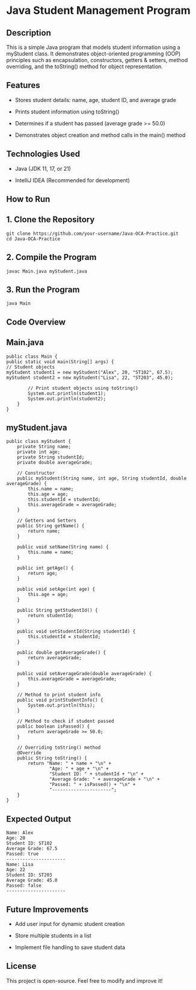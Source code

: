 # **Java Student Management Program**


## **Description**

This is a simple Java program that models student information using a myStudent class. It demonstrates object-oriented programming (OOP) principles such as encapsulation, constructors, getters & setters, method overriding, and the toString() method for object representation.

## **Features**

* Stores student details: name, age, student ID, and average grade

* Prints student information using toString()

* Determines if a student has passed (average grade >= 50.0)

* Demonstrates object creation and method calls in the main() method

## **Technologies Used**

* Java (JDK 11, 17, or 21)

* IntelliJ IDEA (Recommended for development)

## **How to Run**

## **1. Clone the Repository**

```
git clone https://github.com/your-username/Java-OCA-Practice.git
cd Java-OCA-Practice
```

## **2. Compile the Program**

```
javac Main.java myStudent.java
```

## **3. Run the Program**
```
java Main
```

## **Code Overview**

## **Main.java**
```
public class Main {
public static void main(String[] args) {
// Student objects
myStudent student1 = new myStudent("Alex", 20, "ST102", 67.5);
myStudent student2 = new myStudent("Lisa", 22, "ST203", 45.0);

        // Print student objects using toString()
        System.out.println(student1);
        System.out.println(student2);
    }
}
```

## **myStudent.java**
```
public class myStudent {
    private String name;
    private int age;
    private String studentId;
    private double averageGrade;

    // Constructor
    public myStudent(String name, int age, String studentId, double averageGrade) {
        this.name = name;
        this.age = age;
        this.studentId = studentId;
        this.averageGrade = averageGrade;
    }

    // Getters and Setters
    public String getName() {
        return name;
    }

    public void setName(String name) {
        this.name = name;
    }

    public int getAge() {
        return age;
    }

    public void setAge(int age) {
        this.age = age;
    }

    public String getStudentId() {
        return studentId;
    }

    public void setStudentId(String studentId) {
        this.studentId = studentId;
    }

    public double getAverageGrade() {
        return averageGrade;
    }

    public void setAverageGrade(double averageGrade) {
        this.averageGrade = averageGrade;
    }

    // Method to print student info
    public void printStudentInfo() {
        System.out.println(this);
    }

    // Method to check if student passed
    public boolean isPassed() {
        return averageGrade >= 50.0;
    }

    // Overriding toString() method
    @Override
    public String toString() {
        return "Name: " + name + "\n" +
                "Age: " + age + "\n" +
                "Student ID: " + studentId + "\n" +
                "Average Grade: " + averageGrade + "\n" +
                "Passed: " + isPassed() + "\n" +
                "----------------------";
    }
}

```

## **Expected Output**
```
Name: Alex
Age: 20
Student ID: ST102
Average Grade: 67.5
Passed: true
----------------------
Name: Lisa
Age: 22
Student ID: ST203
Average Grade: 45.0
Passed: false
----------------------
```

## **Future Improvements**

* Add user input for dynamic student creation

* Store multiple students in a list

* Implement file handling to save student data


## **License**

This project is open-source. Feel free to modify and improve it!

